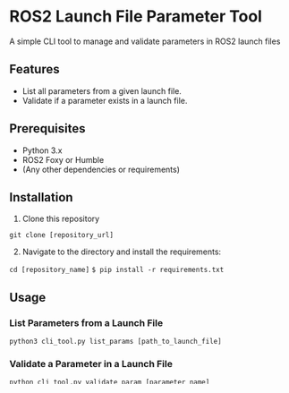 # ROS2 Launch File Parameter Tool 
A simple CLI tool to manage and validate parameters in ROS2 launch files

## Features

- List all parameters from a given launch file. 
- Validate if a parameter exists in a launch file.

## Prerequisites
- Python 3.x
- ROS2 Foxy or Humble
- (Any other dependencies or requirements)

## Installation

1. Clone this repository 

`git clone [repository_url]`

2. Navigate to the directory and install the requirements:

`cd [repository_name]`
`$ pip install -r requirements.txt`

## Usage
### List Parameters from a Launch File
`python3 cli_tool.py list_params [path_to_launch_file]`

### Validate a Parameter in a Launch File 
`python cli_tool.py validate_param [parameter_name] [path_to_launch_file]`

## Contribute
Please use this code in your own projects and raise issue/make PR's. It would be great to have more eyes on this problem. 


